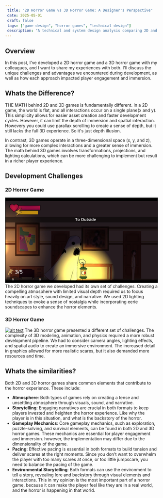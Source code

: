 ```yaml
---
 title: "2D Horror Game vs 3D Horror Game: A Designer's Perspective"
 date: 2025-05-01
 draft: false
 tags: ["game design", "horror games", "technical design"]
 description: "A technical and system design analysis comparing 2D and 3D horror game development from a game designer's perspective."
---
```



## Overview

In this post, I've developed a 2D horror game and a 3D horror game with my colleagues, and I want to share my experiences with both. I'll discuss the unique challenges and advantages we encountered during development, as well as how each approach impacted player engagement and immersion.

## Whats the Difference?

THE MATH behind 2D and 3D games is fundamentally different. In a 2D game, the world is flat, and all interactions occur on a single plane(x and y). This simplicity allows for easier asset creation and faster development cycles. However, it can limit the depth of immersion and spatial interaction. Howevery you could use parallax scrolling to create a sense of depth, but it still lacks the full 3D experience. So it's just depth illusion.

In contrast, 3D games operate in a three-dimensional space (x, y, and z), allowing for more complex interactions and a greater sense of immersion. The math behind 3D games involves transformations, projections, and lighting calculations, which can be more challenging to implement but result in a richer player experience.

## Development Challenges

### 2D Horror Game

![2D horror game](image.png)
The 2D horror game we developed had its own set of challenges. Creating a compelling atmosphere with limited visual depth required us to focus heavily on art style, sound design, and narrative. We used 2D lighting techniques to evoke a sense of nostalgia while incorporating eerie soundscapes to enhance the horror elements.

### 3D Horror Game

[![alt text](ebgif.gif)](https://shared.akamai.steamstatic.com/store_item_assets/steam/apps/3334600/extras/walk1Steam.gif?t=1745612123)
The 3D horror game presented a different set of challenges. The complexity of 3D modeling, animation, and physics required a more robust development pipeline. We had to consider camera angles, lighting effects, and spatial audio to create an immersive environment. The increased detail in graphics allowed for more realistic scares, but it also demanded more resources and time.

## Whats the similarities?

Both 2D and 3D horror games share common elements that contribute to the horror experience. These include:

- **Atmosphere**: Both types of games rely on creating a tense and unsettling atmosphere through visuals, sound, and narrative.
- **Storytelling**: Engaging narratives are crucial in both formats to keep players invested and heighten the horror experience. Like why the player is in this situation, and what is the backstory of the horror.
- **Gameplay Mechanics**: Core gameplay mechanics, such as exploration, puzzle-solving, and survival elements, can be found in both 2D and 3D horror games. These mechanics are essential for player engagement and immersion. however, the implementation may differ due to the dimensionality of the game.
- **Pacing**: Effective pacing is essential in both formats to build tension and deliver scares at the right moments. Since you don't want to overwhelm the player with too many scares at once, or too little jumpscare, you need to balance the pacing of the game.
- **Environmental Storytelling**: Both formats can use the environment to tell a story, revealing lore and backstory through visual elements and interactions. This in my opinion is the most important part of a horror game, because it can make the player feel like they are in a real world, and the horror is happening in that world.
